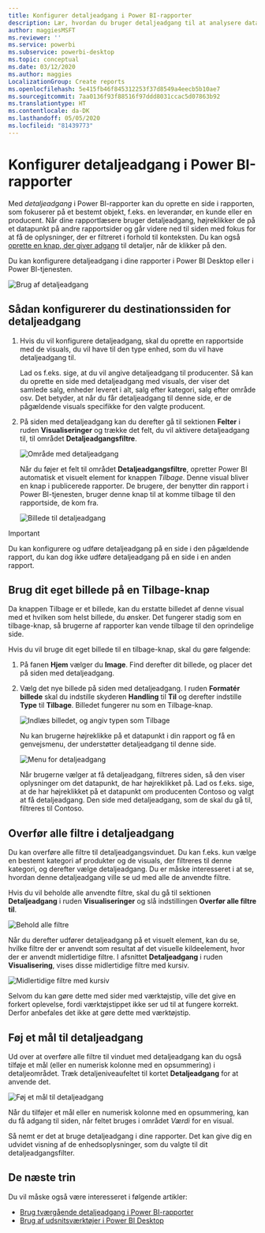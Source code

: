 ```yaml
---
title: Konfigurer detaljeadgang i Power BI-rapporter
description: Lær, hvordan du bruger detaljeadgang til at analysere data på en ny rapportside i Power BI-rapporter
author: maggiesMSFT
ms.reviewer: ''
ms.service: powerbi
ms.subservice: powerbi-desktop
ms.topic: conceptual
ms.date: 03/12/2020
ms.author: maggies
LocalizationGroup: Create reports
ms.openlocfilehash: 5e415fb46f845312253f37d8549a4eecb5b10ae7
ms.sourcegitcommit: 7aa0136f93f88516f97ddd8031ccac5d07863b92
ms.translationtype: HT
ms.contentlocale: da-DK
ms.lasthandoff: 05/05/2020
ms.locfileid: "81439773"
---
```

# <a name="set-up-drill-through-in-power-bi-reports"></a>Konfigurer detaljeadgang i Power BI-rapporter
Med *detaljeadgang* i Power BI-rapporter kan du oprette en side i rapporten, som fokuserer på et bestemt objekt, f.eks. en leverandør, en kunde eller en producent. Når dine rapportlæsere bruger detaljeadgang, højreklikker de på et datapunkt på andre rapportsider og går videre ned til siden med fokus for at få de oplysninger, der er filtreret i forhold til konteksten. Du kan også [oprette en knap, der giver adgang](desktop-drill-through-buttons.md) til detaljer, når de klikker på den.

Du kan konfigurere detaljeadgang i dine rapporter i Power BI Desktop eller i Power BI-tjenesten.

![Brug af detaljeadgang](media/desktop-drillthrough/power-bi-drill-through-right-click.png)

## <a name="set-up-the-drill-through-destination-page"></a>Sådan konfigurerer du destinationssiden for detaljeadgang
1. Hvis du vil konfigurere detaljeadgang, skal du oprette en rapportside med de visuals, du vil have til den type enhed, som du vil have detaljeadgang til. 

    Lad os f.eks. sige, at du vil angive detaljeadgang til producenter. Så kan du oprette en side med detaljeadgang med visuals, der viser det samlede salg, enheder leveret i alt, salg efter kategori, salg efter område osv. Det betyder, at når du får detaljeadgang til denne side, er de pågældende visuals specifikke for den valgte producent.

2. På siden med detaljeadgang kan du derefter gå til sektionen **Felter** i ruden **Visualiseringer** og trække det felt, du vil aktivere detaljeadgang til, til området **Detaljeadgangsfiltre**.

    ![Område med detaljeadgang](media/desktop-drillthrough/drillthrough_02.png)

    Når du føjer et felt til området **Detaljeadgangsfiltre**, opretter Power BI automatisk et visuelt element for knappen *Tilbage*. Denne visual bliver en knap i publicerede rapporter. De brugere, der benytter din rapport i Power BI-tjenesten, bruger denne knap til at komme tilbage til den rapportside, de kom fra.

    ![Billede til detaljeadgang](media/desktop-drillthrough/drillthrough_03.png)

> [!IMPORTANT]
> Du kan konfigurere og udføre detaljeadgang på en side i den pågældende rapport, du kan dog ikke udføre detaljeadgang på en side i en anden rapport.  



## <a name="use-your-own-image-for-a-back-button"></a>Brug dit eget billede på en Tilbage-knap    
 Da knappen Tilbage er et billede, kan du erstatte billedet af denne visual med et hvilken som helst billede, du ønsker. Det fungerer stadig som en tilbage-knap, så brugerne af rapporter kan vende tilbage til den oprindelige side. 

Hvis du vil bruge dit eget billede til en tilbage-knap, skal du gøre følgende:

1. På fanen **Hjem** vælger du **Image**. Find derefter dit billede, og placer det på siden med detaljeadgang.

2. Vælg det nye billede på siden med detaljeadgang. I ruden **Formatér billede** skal du indstille skyderen **Handling** til **Til** og derefter indstille **Type** til **Tilbage**. Billedet fungerer nu som en Tilbage-knap.

    ![Indlæs billedet, og angiv typen som Tilbage](media/desktop-drillthrough/drillthrough_05.png)

    
     Nu kan brugerne højreklikke på et datapunkt i din rapport og få en genvejsmenu, der understøtter detaljeadgang til denne side. 

    ![Menu for detaljeadgang](media/desktop-drillthrough/drillthrough_04.png)

    Når brugerne vælger at få detaljeadgang, filtreres siden, så den viser oplysninger om det datapunkt, de har højreklikket på. Lad os f.eks. sige, at de har højreklikket på et datapunkt om producenten Contoso og valgt at få detaljeadgang. Den side med detaljeadgang, som de skal du gå til, filtreres til Contoso.

## <a name="pass-all-filters-in-drill-through"></a>Overfør alle filtre i detaljeadgang

Du kan overføre alle filtre til detaljeadgangsvinduet. Du kan f.eks. kun vælge en bestemt kategori af produkter og de visuals, der filtreres til denne kategori, og derefter vælge detaljeadgang. Du er måske interesseret i at se, hvordan denne detaljeadgang ville se ud med alle de anvendte filtre.

Hvis du vil beholde alle anvendte filtre, skal du gå til sektionen **Detaljeadgang** i ruden **Visualiseringer** og slå indstillingen **Overfør alle filtre** **til**. 

![Behold alle filtre](media/desktop-drillthrough/drillthrough_06.png)

Når du derefter udfører detaljeadgang på et visuelt element, kan du se, hvilke filtre der er anvendt som resultat af det visuelle kildeelement, hvor der er anvendt midlertidige filtre. I afsnittet **Detaljeadgang** i ruden **Visualisering**, vises disse midlertidige filtre med kursiv. 

![Midlertidige filtre med kursiv](media/desktop-drillthrough/drillthrough_07.png)

Selvom du kan gøre dette med sider med værktøjstip, ville det give en forkert oplevelse, fordi værktøjstippet ikke ser ud til at fungere korrekt. Derfor anbefales det ikke at gøre dette med værktøjstip.

## <a name="add-a-measure-to-drill-through"></a>Føj et mål til detaljeadgang

Ud over at overføre alle filtre til vinduet med detaljeadgang kan du også tilføje et mål (eller en numerisk kolonne med en opsummering) i detaljeområdet. Træk detaljeniveaufeltet til kortet **Detaljeadgang** for at anvende det. 

![Føj et mål til detaljeadgang](media/desktop-drillthrough/drillthrough_08.png)

Når du tilføjer et mål eller en numerisk kolonne med en opsummering, kan du få adgang til siden, når feltet bruges i området *Værdi* for en visual.

Så nemt er det at bruge detaljeadgang i dine rapporter. Det kan give dig en udvidet visning af de enhedsoplysninger, som du valgte til dit detaljeadgangsfilter.

## <a name="next-steps"></a>De næste trin

Du vil måske også være interesseret i følgende artikler:

* [Brug tværgående detaljeadgang i Power BI-rapporter](desktop-cross-report-drill-through.md)
* [Brug af udsnitsværktøjer i Power BI Desktop](visuals/power-bi-visualization-slicers.md)

